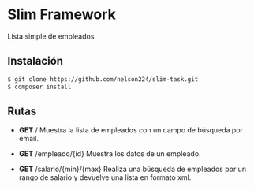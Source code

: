 # Slim Framework

Lista simple de empleados

## Instalación

```bash
$ git clone https://github.com/nelson224/slim-task.git
$ composer install
```

## Rutas

* **GET** /
Muestra la lista de empleados con un campo de búsqueda por email.

* **GET** /empleado/{id}
Muestra los datos de un empleado.

* **GET** /salario/{min}/{max}
Realiza una búsqueda de empleados por un rango de salario y devuelve una lista en formato xml.
